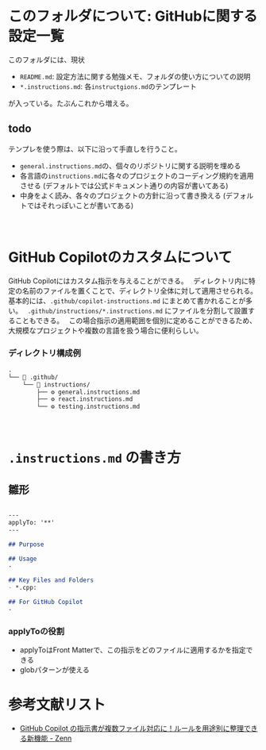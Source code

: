 # このフォルダについて: GitHubに関する設定一覧
このフォルダには、現状
- `README.md`: 設定方法に関する勉強メモ、フォルダの使い方についての説明
- `*.instructions.md`: 各`instructgions.md`のテンプレート

が入っている。たぶんこれから増える。　
　
## todo
テンプレを使う際は、以下に沿って手直しを行うこと。
- `general.instructions.md`の、個々のリポジトリに関する説明を埋める
- 各言語の`instructions.md`に各々のプロジェクトのコーディング規約を適用させる (デフォルトでは公式ドキュメント通りの内容が書いてある)　
- 中身をよく読み、各々のプロジェクトの方針に沿って書き換える (デフォルトではそれっぽいことが書いてある)

　
# GitHub Copilotのカスタムについて
GitHub Copilotにはカスタム指示を与えることができる。　
ディレクトリ内に特定の名前のファイルを置くことで、ディレクトリ全体に対して適用させられる。　
　
基本的には、`.github/copilot-instructions.md` にまとめて書かれることが多い。　
`.github/instructions/*.instructions.md` にファイルを分割して設置することもできる。　
この場合指示の適用範囲を個別に定めることができるため、大規模なプロジェクトや複数の言語を扱う場合に便利らしい。　
　
### ディレクトリ構成例
```markdown
.
└── 📂 .github/
    └── 📂 instructions/
        ├── ⚙️ general.instructions.md
        ├── ⚙️ react.instructions.md
        └── ⚙️ testing.instructions.md

```
　  　
　  　
# `.instructions.md` の書き方
## 雛形

```markdown

---
applyTo: '**'
---

## Purpose

## Usage
-

## Key Files and Folders
- *.cpp:

## For GitHub Copilot
-

```
### applyToの役割
- applyToはFront Matterで、この指示をどのファイルに適用するかを指定できる
- globパターンが使える
　  　

# 参考文献リスト
- [GitHub Copilot の指示書が複数ファイル対応に！ルールを用途別に整理できる新機能 - Zenn](https://zenn.dev/m10maeda/articles/copilot-multi-instruction-files#github-copilot-%E3%81%AE%E6%8C%87%E7%A4%BA%E3%81%8C%E3%82%82%E3%81%A3%E3%81%A8%E6%9F%94%E8%BB%9F%E3%81%AB%EF%BC%81vscode-v1.100.0-%E3%81%AE%E6%96%B0%E6%A9%9F%E8%83%BD)
